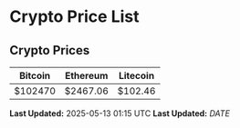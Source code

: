 # Crypto Price List

## Crypto Prices
| Bitcoin | Ethereum | Litecoin |
| ------- | -------- | -------- |
| $102470 | $2467.06 | $102.46 |
**Last Updated:** 2025-05-13 01:15 UTC
**Last Updated:** $DATE$
